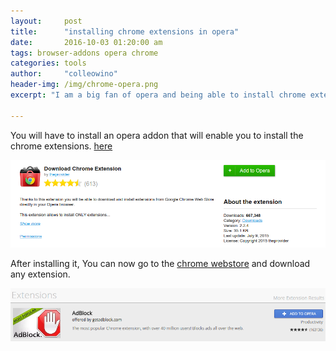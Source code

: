 ```yaml
---
layout:     post
title:      "installing chrome extensions in opera"
date:       2016-10-03 01:20:00 am
tags: browser-addons opera chrome 
categories: tools
author:     "colleowino"
header-img: /img/chrome-opera.png
excerpt: "I am a big fan of opera and being able to install chrome extensions only makes the deal sweeter"

---
```

You will have to install an opera addon that will enable you to install the chrome extensions. [here](https://addons.opera.com/en/extensions/details/download-chrome-extension-9/?display=en)

![opera addon](/img/chrome-opera.png "just click on the big green button ")

After installing it, You can now go to the [chrome webstore](https://chrome.google.com/webstore) and download any extension.

![opera activated](/img/opera-activated.png "the button on the chrome webstore changes ")


